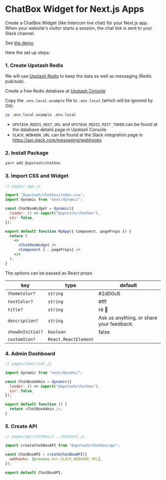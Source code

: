 # ChatBox Widget for Next.js Apps

Create a ChatBox Widget (like Intercom live chat) for your Next.js app. When your website's visitor starts a session, the chat link is sent to your Slack channel.  

See [the demo](https://upstash-chatbox.vercel.app)


Here the set up steps:

### 1. Create Upstash Redis

We will use [Upstash Redis](https://upstash.com) to keep the data as well as messaging (Redis pub/sub).

Create a free Redis database at [Upstash Console](https://console.upstash.com)

Copy the `.env.local.example` file to `.env.local` (which will be ignored by
Git):

```bash
cp .env.local.example .env.local
```

- `UPSTASH_REDIS_REST_URL` and `UPSTASH_REDIS_REST_TOKEN` can be found at the
  database details page in Upstash Console.
- `SLACK_WEBHOOK_URL` can be found at the Slack integration page
  in https://api.slack.com/messaging/webhooks

### 2. Install Package

```bash
yarn add @upstash/chatbox
```

### 3. Import CSS and Widget

```jsx
// pages/_app.js

import "@upstash/chatbox/index.css";
import dynamic from "next/dynamic";

const ChatBoxWidget = dynamic({
  loader: () => import("@upstash/chatbox"),
  ssr: false,
});

export default function MyApp({ Component, pageProps }) {
  return (
    <>
      <ChatBoxWidget />
      <Component {...pageProps} />
    </>
  );
}
```

The options can be passed as React props

| key              | type                 | default                                  |
| ---------------- | -------------------- | ---------------------------------------- |
| `themeColor?`    | `string`             | #2d00c6                                  |
| `textColor?`     | `string`             | #fff                                     |
| `title?`         | `string`             | Hi 👋                                    |
| `description?`   | `string`             | Ask us anything, or share your feedback. |
| `showOnInitial?` | `boolean`            | false                                    |
| `customIcon?`    | `React.ReactElement` |                                          |

### 4. Admin Dashboard

```js
// pages/chat/[id].js

import dynamic from "next/dynamic";

const ChatBoxAdmin = dynamic({
  loader: () => import("@upstash/chatbox"),
  ssr: false,
});

export default function () {
  return <ChatBoxAdmin />;
}
```

### 5. Create API

```js
// pages/api/chatbox/[...chatbox].js

import createChatBoxAPI from "@upstash/chatbox/api";

const ChatBoxAPI = createChatBoxAPI({
  webhooks: [process.env.SLACK_WEBHOOK_URL],
});

export default ChatBoxAPI;
```
